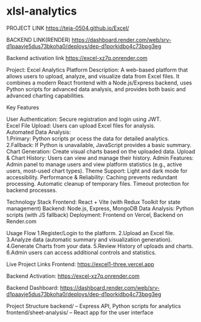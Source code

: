 # xlsl-analytics

PROJECT LINK   https://teja-0504.github.io/Excel/


BACKEND LINK(RENDER)   https://dashboard.render.com/web/srv-d1paavje5dus73bkoha0/deploys/dep-d1porkidbo4c73bpg3eg


Backend activation link  https://excel-xz7q.onrender.com


Project: Excel Analytics Platform
Description:
A web-based platform that allows users to upload, analyze, and visualize data from Excel files. It combines a modern React frontend with a Node.js/Express backend, uses Python scripts for advanced data analysis, and provides both basic and advanced charting capabilities.

Key Features


User Authentication: Secure registration and login using JWT.    
Excel File Upload: Users can upload Excel files for analysis.    
Automated Data Analysis:  
    1.Primary: Python scripts pr ocess the data for detailed analytics.
    2.Fallback: If Python is unavailable, JavaScript provides a basic summary.
Chart Generation: Create visual charts based on the uploaded data.
Upload & Chart History: Users can view and manage their history.
Admin Features:
Admin panel to manage users and view platform statistics (e.g., active users, most-used chart types).
Theme Support: Light and dark mode for accessibility.
Performance & Reliability:
Caching prevents redundant processing.
Automatic cleanup of temporary files.
Timeout protection for backend processes.

Technology Stack
Frontend: React + Vite (with Redux Toolkit for state management)
Backend: Node.js, Express, MongoDB
Data Analysis: Python scripts (with JS fallback)
Deployment: Frontend on Vercel, Backend on Render.com

Usage Flow
1.Register/Login to the platform.
2.Upload an Excel file.
3.Analyze data (automatic summary and visualization generation).
4.Generate Charts from your data.
5.Review History of uploads and charts.
6.Admin users can access additional controls and statistics.

Live Project Links
Frontend: https://excel1-three.vercel.app

Backend Activation: https://excel-xz7q.onrender.com

Backend Dashboard: https://dashboard.render.com/web/srv-d1paavje5dus73bkoha0/deploys/dep-d1porkidbo4c73bpg3eg

Project Structure
backend/ – Express API, Python scripts for analytics
frontend/sheet-analysis/ – React app for the user interface
